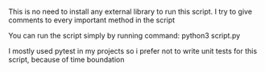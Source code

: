 This is no need to install any external library to run this script.
I try to give comments to every important method in the script

You can run the script simply by running command:
python3 script.py

I mostly used pytest in my projects so i prefer not to write unit tests for this script,
because of time boundation